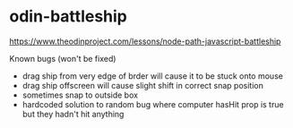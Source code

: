 # odin-battleship
https://www.theodinproject.com/lessons/node-path-javascript-battleship

Known bugs (won't be fixed)
- drag ship from very edge of brder will cause it to be stuck onto mouse
- drag ship offscreen will cause slight shift in correct snap position
- sometimes snap to outside box
- hardcoded solution to random bug where computer hasHit prop is true but they hadn't hit anything